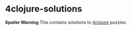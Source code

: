 # 4clojure-solutions

**Spoiler Warning** This contains solutions to [4clojure](http://www.4clojure.com) puzzles.
